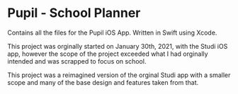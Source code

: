 # Pupil - School Planner
 Contains all the files for the Pupil iOS App. Written in Swift using Xcode.
 
 This project was orginally started on January 30th, 2021, with the Studi iOS app, however the scope of the project exceeded what I had orginally intended and was scrapped to focus on school.
 
 This project was a reimagined version of the orginal Studi app with a smaller scope and many of the base design and features taken from that.
